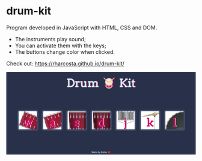 # drum-kit

Program developed in JavaScript with HTML, CSS and DOM.

* The instruments play sound;
* You can activate them with the keys;
* The buttons change color when clicked.

Check out: https://rharcosta.github.io/drum-kit/

<img src="https://github.com/rharcosta/drum-kit/blob/main/images/drum_image.png" />
